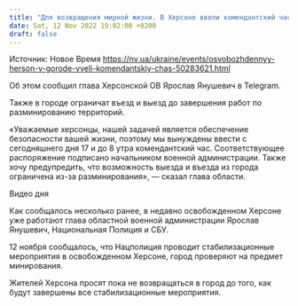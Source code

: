 ```yaml
---
title: "Для возвращения мирной жизни. В Херсоне ввели комендантский час"
date: Sat, 12 Nov 2022 19:02:00 +0200
draft: false
---
```

Источник: Новое Время https://nv.ua/ukraine/events/osvobozhdennyy-herson-v-gorode-vveli-komendantskiy-chas-50283621.html


Об этом сообщил глава Херсонской ОВ Ярослав Янушевич в Telegram.

Также в городе ограничат въезд и выезд до завершения работ по разминированию территорий.

«Уважаемые херсонцы, нашей задачей является обеспечение безопасности вашей жизни, поэтому мы вынуждены ввести с сегодняшнего дня 17 и до 8 утра комендантский час. Соответствующее распоряжение подписано начальником военной администрации. Также хочу предупредить, что возможность выезда и въезда из города ограничена из-за разминирования», — сказал глава области.

 Видео дня   

Как сообщалось несколько ранее, в недавно освобожденном Херсоне уже работают глава областной военной администрации Ярослав Янушевич, Национальная Полиция и СБУ.

12 ноября сообщалось, что Нацполиция проводит стабилизационные мероприятия в освобожденном Херсоне, город проверяют на предмет минирования.

Жителей Херсона просят пока не возвращаться в город до того, как будут завершены все стабилизационные мероприятия.
